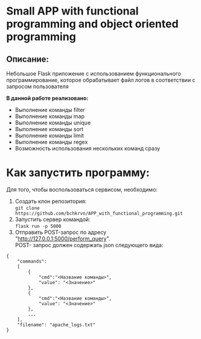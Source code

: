 # Small APP with functional programming and object oriented programming

## Описание:
Небольшое Flask приложение с использованием функционального программирование, 
которое обрабатывает файл логов в соответствии с запросом пользователя  

**В данной работе реализовано:**
- Выполнение команды filter
- Выполнение команды map
- Выполнение команды unique
- Выполнение команды sort
- Выполнение команды limit
- Выполнение команды regex
- Возможность использования нескольких команд сразу

# Как запустить программу:
Для того, чтобы воспользоваться сервисом, необходимо:
1) Создать клон репозитория:   
`git clone https://github.com/bchkrvn/APP_with_functional_programming.git`
2) Запустить сервер командой:  
`flask run -p 5000`
3) Отправить POST-запрос по адресу "http://127.0.0.1:5000/perform_query".  
POST- запрос должен содержать json следующего вида:
```
{
    "commands":
    [
        {
            "cmd":"<Название команды>",
            "value": "<Значение>"
        },
        {
            "cmd":"<Название команды>",
            "value": "<Значение>"
        },
        ...
    ],
    "filename": "apache_logs.txt"
}
```